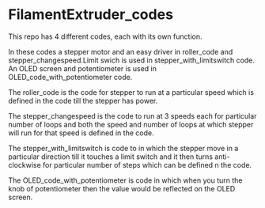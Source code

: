 # FilamentExtruder_codes


This repo has 4 different codes, each with its own function.

In these codes a stepper motor and an easy driver in roller_code and stepper_changespeed.Limit swich is used in stepper_with_limitswitch code. An OLED screen and potentiometer is used in OLED_code_with_potentiometer code.


The roller_code is the code for stepper to run at a particular speed which is defined in the code till the stepper has power.

The stepper_changespeed is the code to run at 3 speeds each for particular number of loops and both the speed and number of loops at which stepper will run for that speed is defined in the code.

The stepper_with_limitswitch is code to in which the stepper move in a particular direction till it touches a limit switch and it then turns anti-clockwise for particular number of steps which can be defined n the code.

The OLED_code_with_potentiometer is code in which when you turn the knob of potentiometer then the value would be reflected on the OLED screen.
